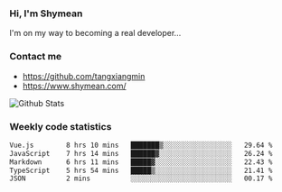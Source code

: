 ### Hi, I'm Shymean

I'm on my way to becoming a real developer...

### Contact me

- <https://github.com/tangxiangmin>
- <https://www.shymean.com/>

![Github Stats](https://github-readme-stats.vercel.app/api?username=tangxiangmin&show_icons=true&theme=dark)


###  Weekly code statistics

<!--START_SECTION:waka-->

```txt
Vue.js        8 hrs 10 mins   ███████▒░░░░░░░░░░░░░░░░░   29.64 %
JavaScript    7 hrs 14 mins   ██████▓░░░░░░░░░░░░░░░░░░   26.24 %
Markdown      6 hrs 11 mins   █████▓░░░░░░░░░░░░░░░░░░░   22.43 %
TypeScript    5 hrs 54 mins   █████▒░░░░░░░░░░░░░░░░░░░   21.41 %
JSON          2 mins          ░░░░░░░░░░░░░░░░░░░░░░░░░   00.17 %
```

<!--END_SECTION:waka-->
